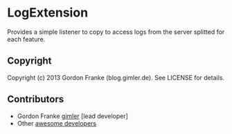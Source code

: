 # LogExtension

Provides a simple listener to copy to access logs from the server splitted for each feature.

## Copyright

Copyright (c) 2013 Gordon Franke (blog.gimler.de). See LICENSE for details.

## Contributors

* Gordon Franke [gimler](http://github.com/gimler) [lead developer]
* Other [awesome developers](https://github.com/gimler/LogExtension/graphs/contributors)